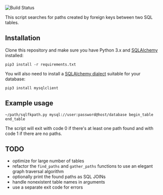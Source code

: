![Build Status][build-badge]

[build-badge]: https://github.com/pawel-slowik/sql-fk-path/workflows/tests/badge.svg

This script searches for paths created by foreign keys between two SQL tables.

## Installation

Clone this repository and make sure you have Python 3.x and
[SQLAlchemy][sqlalchemy] installed:

	pip3 install -r requirements.txt

You will also need to install a [SQLAlchemy dialect][sqlalchemy-dialect]
suitable for your database:

	pip3 install mysqlclient

[sqlalchemy]:https://www.sqlalchemy.org/
[sqlalchemy-dialect]:https://docs.sqlalchemy.org/en/latest/dialects/index.html

## Example usage

	~/path/sqlfkpath.py mysql://user:password@host/database begin_table end_table

The script will exit with code 0 if there's at least one path found and with
code 1 if there are no paths.

## TODO

- optimize for large number of tables
- refactor the `find_paths` and `gather_paths` functions to use an elegant graph
  traversal algorithm
- optionally print the found paths as SQL JOINs
- handle nonexistent table names in arguments
- use a separate exit code for errors
